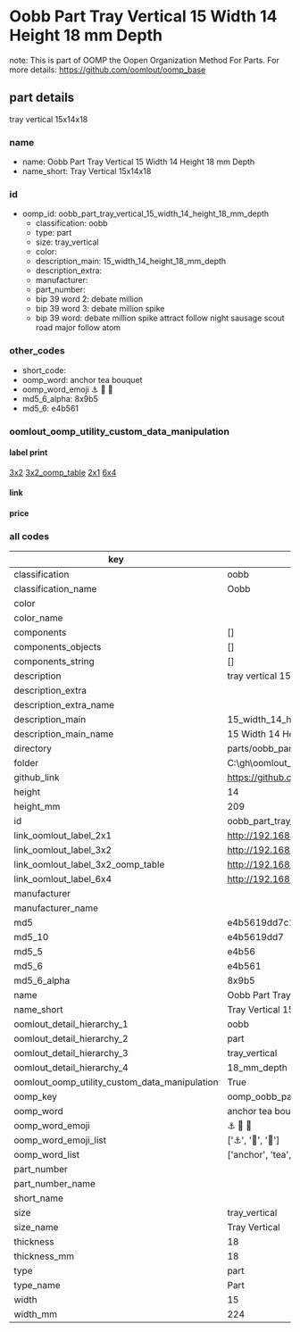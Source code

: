 # Oobb Part Tray Vertical 15 Width 14 Height 18 mm Depth  

note: This is part of OOMP the Oopen Organization Method For Parts. For more details: https://github.com/oomlout/oomp_base

##  part details
  



tray vertical 15x14x18



### name
* name: Oobb Part Tray Vertical 15 Width 14 Height 18 mm Depth
* name_short: Tray Vertical 15x14x18 
### id
* oomp_id: oobb_part_tray_vertical_15_width_14_height_18_mm_depth
  * classification: oobb
  * type: part
  * size: tray_vertical
  * color: 
  * description_main: 15_width_14_height_18_mm_depth
  * description_extra: 
  * manufacturer: 
  * part_number: 
  * bip 39 word 2: debate million
  * bip 39 word 3: debate million spike
  * bip 39 word: debate million spike attract follow night sausage scout road major follow atom

### other_codes
* short_code: 
* oomp_word: anchor tea bouquet
* oomp_word_emoji :anchor: :tea: :bouquet:
* md5_6_alpha: 8x9b5
* md5_6: e4b561






### oomlout_oomp_utility_custom_data_manipulation
#### label print
[3x2](http://192.168.1.245:1112/?label=oomp%208x9b5)
[3x2_oomp_table](http://192.168.1.108:1112/?label=oomp%208x9b5)
[2x1](http://192.168.1.242:1112/?label=oomp%208x9b5)
[6x4](http://192.168.1.55:1112/?label=oomp%208x9b5)    

#### link

                              

#### price







### all codes 
| key | value |  
| --- | --- |  
| classification | oobb |  
| classification_name | Oobb |  
| color |  |  
| color_name |  |  
| components | [] |  
| components_objects | [] |  
| components_string | [] |  
| description | tray vertical 15x14x18 |  
| description_extra |  |  
| description_extra_name |  |  
| description_main | 15_width_14_height_18_mm_depth |  
| description_main_name | 15 Width 14 Height 18 mm Depth |  
| directory | parts/oobb_part_tray_vertical_15_width_14_height_18_mm_depth |  
| folder | C:\gh\oomlout_oobb_version_4_generated_parts\parts\oobb_part_tray_vertical_15_width_14_height_18_mm_depth |  
| github_link | https://github.com/oomlout/oomlout_oomp_part_src/tree/main/parts/oobb_part_tray_vertical_15_width_14_height_18_mm_depth |  
| height | 14 |  
| height_mm | 209 |  
| id | oobb_part_tray_vertical_15_width_14_height_18_mm_depth |  
| link_oomlout_label_2x1 | http://192.168.1.242:1112/?label=oomp%208x9b5 |  
| link_oomlout_label_3x2 | http://192.168.1.245:1112/?label=oomp%208x9b5 |  
| link_oomlout_label_3x2_oomp_table | http://192.168.1.108:1112/?label=oomp%208x9b5 |  
| link_oomlout_label_6x4 | http://192.168.1.55:1112/?label=oomp%208x9b5 |  
| manufacturer |  |  
| manufacturer_name |  |  
| md5 | e4b5619dd7c157f6562d50eda3a329c2 |  
| md5_10 | e4b5619dd7 |  
| md5_5 | e4b56 |  
| md5_6 | e4b561 |  
| md5_6_alpha | 8x9b5 |  
| name | Oobb Part Tray Vertical 15 Width 14 Height 18 mm Depth |  
| name_short | Tray Vertical 15x14x18  |  
| oomlout_detail_hierarchy_1 | oobb |  
| oomlout_detail_hierarchy_2 | part |  
| oomlout_detail_hierarchy_3 | tray_vertical |  
| oomlout_detail_hierarchy_4 | 18_mm_depth |  
| oomlout_oomp_utility_custom_data_manipulation | True |  
| oomp_key | oomp_oobb_part_tray_vertical_15_width_14_height_18_mm_depth |  
| oomp_word | anchor tea bouquet |  
| oomp_word_emoji | :anchor: :tea: :bouquet: |  
| oomp_word_emoji_list | [':anchor:', ':tea:', ':bouquet:'] |  
| oomp_word_list | ['anchor', 'tea', 'bouquet'] |  
| part_number |  |  
| part_number_name |  |  
| short_name |  |  
| size | tray_vertical |  
| size_name | Tray Vertical |  
| thickness | 18 |  
| thickness_mm | 18 |  
| type | part |  
| type_name | Part |  
| width | 15 |  
| width_mm | 224 |  
